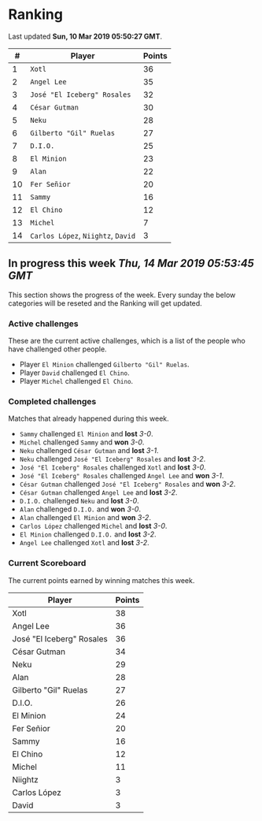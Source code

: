 # Ranking

Last updated **Sun, 10 Mar 2019 05:50:27 GMT**.

|#|Player|Points|
|---|---|---|
|1|`Xotl`|36|
|2|`Angel Lee`|35|
|3|`José "El Iceberg" Rosales`|32|
|4|`César Gutman`|30|
|5|`Neku`|28|
|6|`Gilberto "Gil" Ruelas`|27|
|7|`D.I.O.`|25|
|8|`El Minion`|23|
|9|`Alan`|22|
|10|`Fer Señior`|20|
|11|`Sammy`|16|
|12|`El Chino`|12|
|13|`Michel`|7|
|14|`Carlos López`, `Niightz`, `David`|3|

## In progress this week *Thu, 14 Mar 2019 05:53:45 GMT*
This section shows the progress of the week. Every sunday the below categories will be reseted and the Ranking will get updated.

### Active challenges
These are the current active challenges, which is a list of the people who have challenged other people.

* Player `El Minion` challenged `Gilberto "Gil" Ruelas`.
* Player `David` challenged `El Chino`.
* Player `Michel` challenged `El Chino`.

### Completed challenges
Matches that already happened during this week.

* `Sammy` challenged `El Minion` and **lost** *3-0*.
* `Michel` challenged `Sammy` and **won** *3-0*.
* `Neku` challenged `César Gutman` and **lost** *3-1*.
* `Neku` challenged `José "El Iceberg" Rosales` and **lost** *3-2*.
* `José "El Iceberg" Rosales` challenged `Xotl` and **lost** *3-0*.
* `José "El Iceberg" Rosales` challenged `Angel Lee` and **won** *3-1*.
* `César Gutman` challenged `José "El Iceberg" Rosales` and **won** *3-2*.
* `César Gutman` challenged `Angel Lee` and **lost** *3-2*.
* `D.I.O.` challenged `Neku` and **lost** *3-0*.
* `Alan` challenged `D.I.O.` and **won** *3-0*.
* `Alan` challenged `El Minion` and **won** *3-2*.
* `Carlos López` challenged `Michel` and **lost** *3-0*.
* `El Minion` challenged `D.I.O.` and **lost** *3-2*.
* `Angel Lee` challenged `Xotl` and **lost** *3-2*.

### Current Scoreboard
The current points earned by winning matches this week.

|Player|Points|
|---|---|
|Xotl|38|
|Angel Lee|36|
|José "El Iceberg" Rosales|36|
|César Gutman|34|
|Neku|29|
|Alan|28|
|Gilberto "Gil" Ruelas|27|
|D.I.O.|26|
|El Minion|24|
|Fer Señior|20|
|Sammy|16|
|El Chino|12|
|Michel|11|
|Niightz|3|
|Carlos López|3|
|David|3|